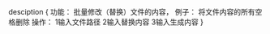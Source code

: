  desciption {
   功能： 批量修改（替换）文件的内容，
         例子： 将文件内容的所有空格删除
   操作： 1输入文件路径
         2输入替换内容
         3输入生成内容
 }
